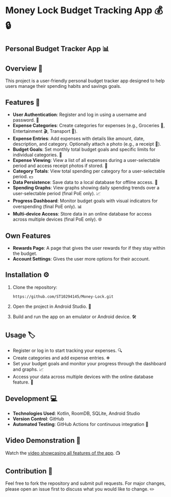 # Money Lock Budget Tracking App 💰🔒

## Personal Budget Tracker App 📊

## Overview 📝

This project is a user-friendly personal budget tracker app designed to help users manage their spending habits and savings goals.

## Features 🌟

* **User Authentication**: Register and log in using a username and password. 🔑
* **Expense Categories**: Create categories for expenses (e.g., Groceries 🥦, Entertainment 🎬, Transport 🚗).
* **Expense Entries**: Add expenses with details like amount, date, description, and category. Optionally attach a photo (e.g., a receipt 🧾).
* **Budget Goals**: Set monthly total budget goals and specific limits for individual categories. 🎯
* **Expense Viewing**: View a list of all expenses during a user-selectable period and access receipt photos if stored. 📅
* **Category Totals**: View total spending per category for a user-selectable period. 💵
* **Data Persistence**: Save data to a local database for offline access. 💾
* **Spending Graphs**: View graphs showing daily spending trends over a user-selectable period (final PoE only). 📈
* **Progress Dashboard**: Monitor budget goals with visual indicators for overspending (final PoE only). 📊
* **Multi-device Access**: Store data in an online database for access across multiple devices (final PoE only). 🌐

## Own Features
* **Rewards Page**: A page that gives the user rewards for if they stay within the budget.
* **Account Settings**: Gives the user more options for their account. 

## Installation ⚙️

1. Clone the repository:

   ```bash
   https://github.com/ST10294145/Money-Lock.git
   ```

2. Open the project in Android Studio. 📱
3. Build and run the app on an emulator or Android device. 🛠️

## Usage 🏷️

* Register or log in to start tracking your expenses. 🔍
* Create categories and add expense entries. ➕
* Set your budget goals and monitor your progress through the dashboard and graphs. 📈
* Access your data across multiple devices with the online database feature. 📲

## Development 💻

* **Technologies Used**: Kotlin, RoomDB, SQLite, Android Studio
* **Version Control**: GitHub
* **Automated Testing**: GitHub Actions for continuous integration 🔄

## Video Demonstration 🎥

Watch the [video showcasing all features of the app](https://youtu.be/mxKBChgrhw0?si=sxZd2cD6TIUX3Cpl). 📺

## Contribution 🤝

Feel free to fork the repository and submit pull requests. For major changes, please open an issue first to discuss what you would like to change. ✏️
